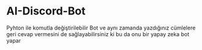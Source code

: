 # AI-Discord-Bot
Pyhton ile komutla değiştirilebilir Bot ve aynı zamanda yazdığınız cümlelere geri cevap vermesini de sağlayabilirsiniz ki bu da onu bir yapay zeka bot yapar

